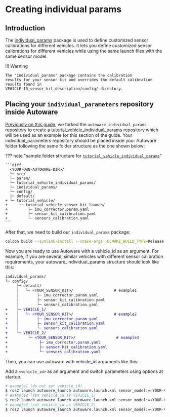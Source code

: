 # Creating individual params

## Introduction

The [individual_params](https://github.com/autowarefoundation/autoware_individual_params) package is used
to define customized sensor calibrations for different vehicles.
It lets
you define customized sensor calibrations for different vehicles
while using the same launch files with the same sensor model.

!!! Warning

    The "individual_params" package contains the calibration
    results for your sensor kit and overrides the default calibration results found in
    VEHICLE-ID_sensor_kit_description/config/ directory.

## Placing your `individual_parameters` repository inside Autoware

[Previously on this guide](../../creating-your-autoware-repositories/creating-autoware-repositories.md),
we forked the `autoware_individual_params` repository
to create a [tutorial_vehicle_individual_params](https://github.com/leo-drive/tutorial_vehicle_individual_params) repository
which will be used as an example for this section of the guide.
Your individual_parameters repository should be placed inside your Autoware folder following the same folder structure as the one shown below:

??? note "sample folder structure for [`tutorial_vehicle_individual_params`](https://github.com/leo-drive/tutorial_vehicle_individual_params)"

    ```diff
      <YOUR-OWN-AUTOWARE-DIR>/
      └─ src/
      └─ param/
      └─ tutorial_vehicle_individual_params/
      └─ individual_params/
      └─ config/
      ├─ default/
    + └─ tutorial_vehicle/
    +     └─ tutorial_vehicle_sensor_kit_launch/
    +         ├─ imu_corrector.param.yaml
    +         ├─ sensor_kit_calibration.yaml
    +         └─ sensors_calibration.yaml
    ```

After that, we need to build our `individual_params` package:

```bash
colcon build --symlink-install --cmake-args -DCMAKE_BUILD_TYPE=Release --packages-up-to individual_params
```

Now you are ready to use Autoware with a vehicle_id as an argument.
For example, if you are several, similar vehicles with different sensor calibration requirements,
your autoware_individual_params structure should look like this:

```diff
individual_params/
└─ config/
     ├─ default/
     │   └─ <YOUR_SENSOR_KIT>/                  # example1
     │        ├─ imu_corrector.param.yaml
     │        ├─ sensor_kit_calibration.yaml
     │        └─ sensors_calibration.yaml
+    ├─ VEHICLE_1/
+    │   └─ <YOUR_SENSOR_KIT>/                  # example2
+    │        ├─ imu_corrector.param.yaml
+    │        ├─ sensor_kit_calibration.yaml
+    │        └─ sensors_calibration.yaml
+    └─ VEHICLE_2/
+         └─ <YOUR_SENSOR_KIT>/                  # example3
+              ├─ imu_corrector.param.yaml
+              ├─ sensor_kit_calibration.yaml
+              └─ sensors_calibration.yaml
```

Then, you can use autoware with vehicle_id arguments like this:

Add a `<vehicle_id>` as an argument and switch parameters using options at startup.

```bash
# example1 (do not set vehicle_id)
$ ros2 launch autoware_launch autoware.launch.xml sensor_model:=<YOUR-VEHICLE-NAME>_sensor_kit vehicle_model:=<YOUR-VEHICLE-NAME>_vehicle
# example2 (set vehicle_id as VEHICLE_1)
$ ros2 launch autoware_launch autoware.launch.xml sensor_model:=<YOUR-VEHICLE-NAME>_sensor_kit vehicle_model:=<YOUR-VEHICLE-NAME>_vehicle vehicle_id:=VEHICLE_1
# example3 (set vehicle_id as VEHICLE_2)
$ ros2 launch autoware_launch autoware.launch.xml sensor_model:=<YOUR-VEHICLE-NAME>_sensor_kit vehicle_model:=<YOUR-VEHICLE-NAME>_vehicle vehicle_id:=VEHICLE_2
```
